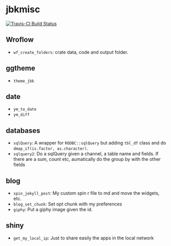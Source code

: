 # jbkmisc

[![Travis-CI Build Status](https://travis-ci.org/jbkunst/jbkmisc.svg?branch=master)](https://travis-ci.org/jbkunst/jbkmisc)

## Wroflow
* `wf_create_folders`: crate data, code and output folder.

## ggtheme
* `theme_jbk`

## date
* `ym_to_date`
* `ym_diff`

## databases
* `sqlQuery`: A wrapper for `RODBC::sqlQuery` but adding `tbl_df` class 
and do `dmap_if(is.factor, as.character)`.
* `sqlquery2`: Do a sqlQuery given a channel, a table name and fields. If 
there are a sum, count etc, aumatically do the group by with the other 
fields

## blog
* `spin_jekyll_post`: My custom spin r file to md and move the widgets, etc.
* `blog_set_chunk`: Set opt chunk with my preferences
* `giphy`: Put a giphy image given the id.

## shiny
* `get_my_local_ip`: Just to share easily the apps in the local network
